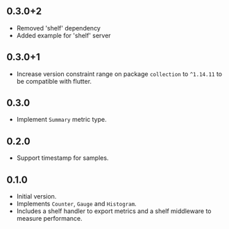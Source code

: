 ## 0.3.0+2

- Removed 'shelf' dependency
- Added example for 'shelf' server

## 0.3.0+1

- Increase version constraint range on package `collection` to `^1.14.11` to be compatible with flutter.

## 0.3.0

- Implement `Summary` metric type.

## 0.2.0

- Support timestamp for samples.

## 0.1.0

- Initial version.
- Implements `Counter`, `Gauge` and `Histogram`. 
- Includes a shelf handler to export metrics and a shelf middleware to measure performance.
